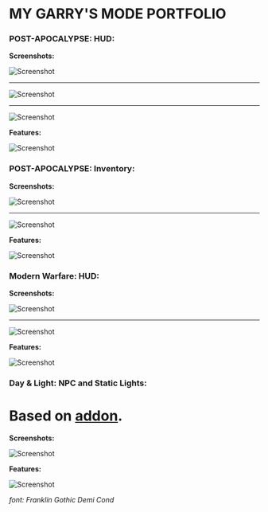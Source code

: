 # MY GARRY'S MODE PORTFOLIO

### POST-APOCALYPSE: HUD: 
  **Screenshots:**
  
![Screenshot](https://i.imgur.com/CWSQLrL.png)

____
 
![Screenshot](https://i.imgur.com/8qYZpLE.png)

____

![Screenshot](https://i.imgur.com/q8JRgHs.png)


  **Features:**
  
![Screenshot](https://i.imgur.com/0caIGns.png)

### POST-APOCALYPSE: Inventory: 
  **Screenshots:**
  
  
![Screenshot](https://i.imgur.com/czewuQU.png)

____

![Screenshot](https://i.imgur.com/Cix6Yg1.png)


  **Features:**
  
![Screenshot](https://i.imgur.com/RtpbVsH.png)


### Modern Warfare: HUD: 
  **Screenshots:**


![Screenshot](https://i.imgur.com/TdB07GH.jpg)

____

![Screenshot](https://i.imgur.com/TdB07GH.jpg)


  **Features:**

![Screenshot](https://i.imgur.com/kDxJyTf.jpg)


### Day & Light: NPC and Static Lights: 
  # Based on [addon](https://steamcommunity.com/sharedfiles/filedetails/?id=1614964558&searchtext=day+and+night).
  **Screenshots:**

![Screenshot](https://i.imgur.com/l14BA8b.jpg)


  **Features:**

![Screenshot](https://i.imgur.com/wanoFl1.jpg)


*font: Franklin Gothic Demi Cond*
